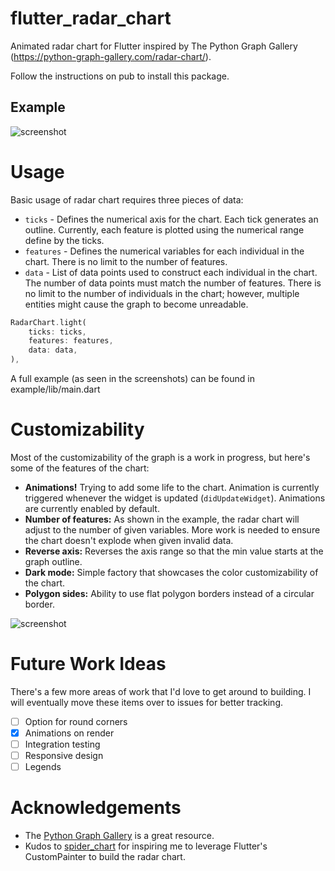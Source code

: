 # flutter_radar_chart

Animated radar chart for Flutter inspired by The Python Graph Gallery (https://python-graph-gallery.com/radar-chart/).

Follow the instructions on pub to install this package.

## Example

![screenshot](example/screenshots/example_small.gif)

# Usage

Basic usage of radar chart requires three pieces of data:

* `ticks` - Defines the numerical axis for the chart. Each tick generates an outline. Currently, each feature is plotted using the numerical range define by the ticks.
* `features` - Defines the numerical variables for each individual in the chart. There is no limit to the number of features.
* `data` - List of data points used to construct each individual in the chart. The number of data points must match the number of features. There is no limit to the number of individuals in the chart; however, multiple entities might cause the graph to become unreadable.

```dart
RadarChart.light(
    ticks: ticks,
    features: features,
    data: data,
),
```
A full example (as seen in the screenshots) can be found in example/lib/main.dart

# Customizability

Most of the customizability of the graph is a work in progress, but here's some of the features of the chart:

* **Animations!** Trying to add some life to the chart. Animation is currently triggered whenever the widget is updated (`didUpdateWidget`). Animations are currently enabled by default.
* **Number of features:** As shown in the example, the radar chart will adjust to the number of given variables. More work is needed to ensure the chart doesn't explode when given invalid data.
* **Reverse axis:** Reverses the axis range so that the min value starts at the graph outline.
* **Dark mode:** Simple factory that showcases the color customizability of the chart.
* **Polygon sides:** Ability to use flat polygon borders instead of a circular border.

![screenshot](example/screenshots/dark_mode_small.jpg)

# Future Work Ideas

There's a few more areas of work that I'd love to get around to building. I will eventually move these items over to issues for better tracking.

- [ ] Option for round corners
- [x] Animations on render
- [ ] Integration testing
- [ ] Responsive design
- [ ] Legends

# Acknowledgements

* The [Python Graph Gallery](https://python-graph-gallery.com) is a great resource.
* Kudos to [spider_chart](https://gitlab.com/cnsumner/flutter-spider-chart) for inspiring me to leverage Flutter's CustomPainter to build the radar chart.